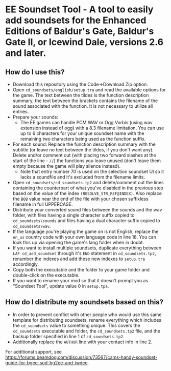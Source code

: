 # EE Soundset Tool - A tool to easily add soundsets for the Enhanced Editions of Baldur's Gate, Baldur's Gate II, or Icewind Dale, versions 2.6 and later.

## How do I use this?

- Download this repository using the Code->Download Zip option.
- Open `cd_soundsets/english/setup.tra` and read the available options for the game. The text between the tildes is the function description summary, the text between the brackets contains the filename of the sound associated with the function. It is not necessary to utilize all entries.
- Prepare your sounds:
  - The EE games can handle PCM WAV or Ogg Vorbis (using wav extension instead of ogg) with a 8.3 filename limitation. You can use up to 6 characters for your unique soundset name with the remaining two characters being used as the function suffix.
- For each sound: Replace the function description summary with the subtitle (or leave no text between the tildes, if you don't want any). Delete and/or comment out (with placing two forward slashes at the start of the line - `//`) the functions you leave unused (don't leave them empty because the game will play silence instead).
  - Note that entry number 70 is used on the selection soundset UI so it lacks a soundfile and it's excluded from the filename limits.
- Open `cd_soundsets/cd_soundsets.tp2` and delete/comment out the lines containing the counterpart of what you've disabled in the previous step based on the value of the index `(RESOLVE_STR_REF@INDEX)`. Also replace the `BOB` value near the end of the file with your chosen suffixless filename in full UPPERCASE.
- Distribute your converted sound files between the sounds and the wav folder, with files having a single character suffix copied to `cd_soundsets\sounds` and files having a dual character suffix copied to `cd_soundsets\wav`.
- If the language you're playing the game on is not English, replace the `en_us` country code with your own language code in line 18. You can look this up via opening the game's lang folder when in doubt.
- If you want to install multiple soundsets, duplicate everything between `LAF cd_add_soundset` through it's `END` statement in `cd_soundsets.tp2`, renumber the indexes and add these new indexes to `setup.tra` accordingly.
- Copy both the executable and the folder to your game folder and double-click on the executable.
- If you want to rename your mod so that it doesn't prompt you as "Soundset Tool", update value 0 in `setup.tpa`.

## How do I distribute my soundsets based on this?

- In order to prevent conflict with other people who would use this same template for distributing soundsets, rename everything which includes the `cd_soundsets` value to something unique. This covers the `cd_soundsets` executable and folder, the `cd_soundsets.tp2` file, and the backup folder specified in line 1 of `cd_soundsets.tp2`.
- Additionally replace the `AUTHOR` line with your contact info in line 2.

For additional support, see https://forums.beamdog.com/discussion/73567/cams-handy-soundset-guide-for-bgee-sod-bg2ee-and-iwdee.
